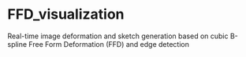 # FFD_visualization
Real-time image deformation and sketch generation based on cubic B-spline Free Form Deformation (FFD) and edge detection
